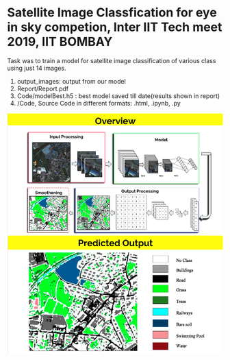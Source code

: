 # Satellite Image Classfication for eye in sky competion, Inter IIT Tech meet 2019, IIT BOMBAY 

Task was to train a model for satellite image classification of various class using just 14 images.
1) output_images: output from our model
2) Report/Report.pdf
3) Code/modelBest.h5 : best model saved till date(results shown in report)
4) /Code, Source Code in different formats: .html, .ipynb, .py

![](overview.png)
![](predictedoutput.png)
